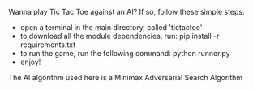 Wanna play Tic Tac Toe against an AI?
If so, follow these simple steps:
- open a terminal in the main directory, called 'tictactoe'
- to download all the module dependencies, run: pip install -r requirements.txt
- to run the game, run the following command: python runner.py
- enjoy!

The AI algorithm used here is a Minimax Adversarial Search Algorithm